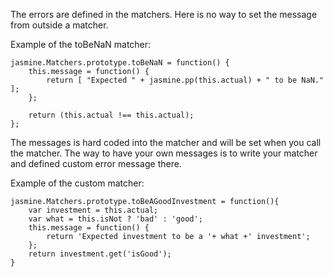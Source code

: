 The errors are defined in the matchers. Here is no way to set the message from outside a matcher.

Example of the toBeNaN matcher:

    jasmine.Matchers.prototype.toBeNaN = function() {
    	this.message = function() {
    		return [ "Expected " + jasmine.pp(this.actual) + " to be NaN." ];
    	};
    
    	return (this.actual !== this.actual);
    };

The messages is hard coded into the matcher and will be set when you call the matcher. The way to have your own messages is to write your matcher and defined custom error message there.

Example of the custom matcher:

    jasmine.Matchers.prototype.toBeAGoodInvestment = function(){
        var investment = this.actual;
        var what = this.isNot ? 'bad' : 'good';
        this.message = function() {
            return 'Expected investment to be a '+ what +' investment';
        };
        return investment.get('isGood');
    }


